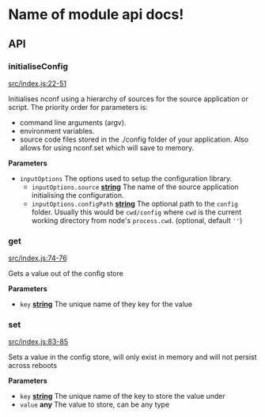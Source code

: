 # Name of module api docs!

## API

<!-- Generated by documentation.js. Update this documentation by updating the source code. -->

### initialiseConfig

[src/index.js:22-51](https://github.com/KrimzenNinja/krimzen-ninja-config/blob/b78b28abafe9a89ae2a181a661faef29ad0453cb/src/index.js#L22-L51 "Source code on GitHub")

Initialises nconf using a hierarchy of sources for the source application or script.
The priority order for parameters is:

-   command line arguments (argv).
-   environment variables.
-   source code files stored in the ./config folder of your application.
    Also allows for using nconf.set which will save to memory.

**Parameters**

-   `inputOptions`  The options used to setup the configuration library.
    -   `inputOptions.source` **[string](https://developer.mozilla.org/en-US/docs/Web/JavaScript/Reference/Global_Objects/String)** The name of the source application initialising the configuration.
    -   `inputOptions.configPath` **[string](https://developer.mozilla.org/en-US/docs/Web/JavaScript/Reference/Global_Objects/String)** The optional path to the `config` folder. Usually this would be `cwd/config` where `cwd` is the current working directory from node's `process.cwd`. (optional, default `''`)

### get

[src/index.js:74-76](https://github.com/KrimzenNinja/krimzen-ninja-config/blob/b78b28abafe9a89ae2a181a661faef29ad0453cb/src/index.js#L74-L76 "Source code on GitHub")

Gets a value out of the config store

**Parameters**

-   `key` **[string](https://developer.mozilla.org/en-US/docs/Web/JavaScript/Reference/Global_Objects/String)** The unique name of they key for the value

### set

[src/index.js:83-85](https://github.com/KrimzenNinja/krimzen-ninja-config/blob/b78b28abafe9a89ae2a181a661faef29ad0453cb/src/index.js#L83-L85 "Source code on GitHub")

Sets a value in the config store, will only exist in memory and will not persist across reboots

**Parameters**

-   `key` **[string](https://developer.mozilla.org/en-US/docs/Web/JavaScript/Reference/Global_Objects/String)** The unique name of the key to store the value under
-   `value` **any** The value to store, can be any type
